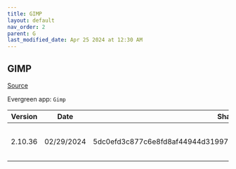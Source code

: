 ```yaml
---
title: GIMP
layout: default
nav_order: 2
parent: G
last_modified_date: Apr 25 2024 at 12:30 AM
---
```


## GIMP

[Source](https://www.gimp.org/)

Evergreen app: `Gimp`

| Version | Date       | Sha256                                                           | URI                                                                                                                                                            |
| ------- | ---------- | ---------------------------------------------------------------- | -------------------------------------------------------------------------------------------------------------------------------------------------------------- |
| 2.10.36 | 02/29/2024 | 5dc0efd3c877c6e8fd8af44944d31997875e38b610f95b30445aea3758dbbe90 | [https://uvermont.mm.fcix.net/gimp/gimp/v2.10/windows/gimp-2.10.36-setup-1.exe](https://uvermont.mm.fcix.net/gimp/gimp/v2.10/windows/gimp-2.10.36-setup-1.exe) |
